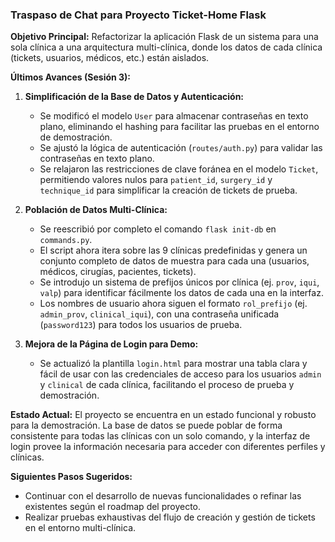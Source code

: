 ### Traspaso de Chat para Proyecto Ticket-Home Flask ###

**Objetivo Principal:**
Refactorizar la aplicación Flask de un sistema para una sola clínica a una arquitectura multi-clínica, donde los datos de cada clínica (tickets, usuarios, médicos, etc.) están aislados.

**Últimos Avances (Sesión 3):**

1.  **Simplificación de la Base de Datos y Autenticación:**
    *   Se modificó el modelo `User` para almacenar contraseñas en texto plano, eliminando el hashing para facilitar las pruebas en el entorno de demostración.
    *   Se ajustó la lógica de autenticación (`routes/auth.py`) para validar las contraseñas en texto plano.
    *   Se relajaron las restricciones de clave foránea en el modelo `Ticket`, permitiendo valores nulos para `patient_id`, `surgery_id` y `technique_id` para simplificar la creación de tickets de prueba.

2.  **Población de Datos Multi-Clínica:**
    *   Se reescribió por completo el comando `flask init-db` en `commands.py`.
    *   El script ahora itera sobre las 9 clínicas predefinidas y genera un conjunto completo de datos de muestra para cada una (usuarios, médicos, cirugías, pacientes, tickets).
    *   Se introdujo un sistema de prefijos únicos por clínica (ej. `prov`, `iqui`, `valp`) para identificar fácilmente los datos de cada una en la interfaz.
    *   Los nombres de usuario ahora siguen el formato `rol_prefijo` (ej. `admin_prov`, `clinical_iqui`), con una contraseña unificada (`password123`) para todos los usuarios de prueba.

3.  **Mejora de la Página de Login para Demo:**
    *   Se actualizó la plantilla `login.html` para mostrar una tabla clara y fácil de usar con las credenciales de acceso para los usuarios `admin` y `clinical` de cada clínica, facilitando el proceso de prueba y demostración.

**Estado Actual:**
El proyecto se encuentra en un estado funcional y robusto para la demostración. La base de datos se puede poblar de forma consistente para todas las clínicas con un solo comando, y la interfaz de login provee la información necesaria para acceder con diferentes perfiles y clínicas.

**Siguientes Pasos Sugeridos:**
*   Continuar con el desarrollo de nuevas funcionalidades o refinar las existentes según el roadmap del proyecto.
*   Realizar pruebas exhaustivas del flujo de creación y gestión de tickets en el entorno multi-clínica.